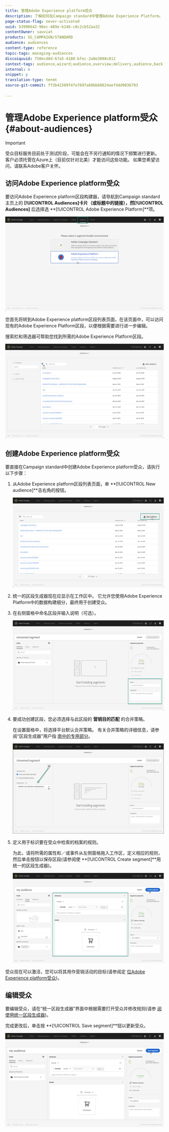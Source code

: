 ```yaml
---
title: 管理Adobe Experience platform受众
description: 了解如何在Campaign standard中管理Adobe Experience Platform。
page-status-flag: never-activated
uuid: b3996642-96ec-489e-b146-c8c2cb52aa32
contentOwner: sauviat
products: SG_CAMPAIGN/STANDARD
audience: audiences
content-type: reference
topic-tags: managing-audiences
discoiquuid: 750ecd8d-67a5-4180-bfec-2a8e3098c812
context-tags: audience,wizard;audience,overview;delivery,audience,back
internal: n
snippet: y
translation-type: tm+mt
source-git-commit: ff3b41589f47e7697a69bb68824aefd4d9036793

---
```



# 管理Adobe Experience platform受众 {#about-audiences}

>[!IMPORTANT]
>
>受众目标服务目前处于测试阶段，可能会在不另行通知的情况下频繁进行更新。 客户必须托管在Azure上（目前仅针对北美）才能访问这些功能。 如果您希望访问，请联系Adobe客户关怀。

## 访问Adobe Experience platform受众

要访问Adobe Experience platform区段构建器，请导航到Campaign standard主页上的 **[!UICONTROL Audiences]**卡片（或标题中的链接），然**[!UICONTROL Audiences]** 后选择选 **[!UICONTROL Adobe Experience Platform]**项。

![](assets/aep_audiences_access.png)

您首先将转到Adobe Experience platform区段列表页面，在该页面中，可以访问现有的Adobe Experience Platform区段，以便根据需要进行进一步编辑。

搜索栏和筛选器可帮助您找到所需的Adobe Experience Platform区段。

![](assets/aep_audiences_list.png)

## 创建Adobe Experience platform受众

要直接在Campaign standard中创建Adobe Experience platform受众，请执行以下步骤：

1. 从Adobe Experience platform区段列表页面，单 **[!UICONTROL New audience]**击右角的按钮。

   ![](assets/aep_audiences_creation_create.png)

1. 统一的区段生成器现在应显示在工作区中。 它允许您使用Adobe Experience Platform中的数据构建细分，最终用于创建受众。

1. 在右侧窗格中命名区段并输入说明（可选）。

   ![](assets/aep_audiences_creation_edit_name.png)

1. 要成功创建区段，您必须选择与此区段的 **营销目的匹配** 的合并策略。

   在设置窗格中，将选择平台默认合并策略。 有关合并策略的详细信息，请参阅“区段生成器”用户指 [南中的专用部分](https://www.adobe.io/apis/experienceplatform/home/profile-identity-segmentation/profile-identity-segmentation-services.html#!api-specification/markdown/narrative/technical_overview/segmentation/segment-builder-guide.md)。

   ![](assets/aep_audiences_mergepolicy.png)

1. 定义用于标识要在受众中检索的档案的规则。

   为此，请将所需的属性和／或事件从左侧窗格拖入工作区，定义相应的规则，然后单击按钮以保存区段(请参阅使 **[!UICONTROL Create segment]**用统一的区段生成器[](../../audiences/using/aep-using-segment-builder.md))。

   ![](assets/aep_audiences_creation_query.png)

受众现在可以激活，您可以将其用作营销活动的目标(请参阅定 [位Adobe Experience platform受众](../../automating/using/aep-targeting-audiences.md))。

## 编辑受众

要编辑受众，请在“统一区段生成器”界面中根据需要打开受众并修改规则(请参 [阅使用统一区段生成器](../../audiences/using/aep-using-segment-builder.md))。

完成更改后，单击按 **[!UICONTROL Save segment]**钮以更新受众。

![](assets/aep_audiences_editing.png)

